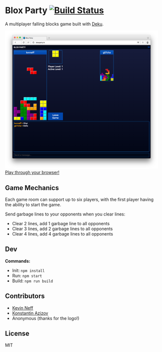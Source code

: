 # Blox Party [![Build Status](https://travis-ci.org/bloxparty/bloxparty.svg?branch=master)](https://travis-ci.org/bloxparty/bloxparty)

A multiplayer falling blocks game built with [Deku](https://github.com/dekujs/deku).

[![screenshot](screen_shot.png)Play through your browser!](http://bloxparty.kvnneff.me/)

## Game Mechanics

Each game room can support up to six players, with the first player having the ability to start the game.

Send garbage lines to your opponents when you clear lines:

* Clear 2 lines, add 1 garbage line to all opponents
* Clear 3 lines, add 2 garbage lines to all opponents
* Clear 4 lines, add 4 garbage lines to all opponents

## Dev

**Commands:**

* Init: `npm install`
* Run: `npm start`
* Build: `npm run build`

## Contributors

* [Kevin Neff](https://github.com/kvnneff)
* [Konstantin Azizov](https://github.com/G07cha)
* Anonymous (thanks for the logo!)

## License

MIT
